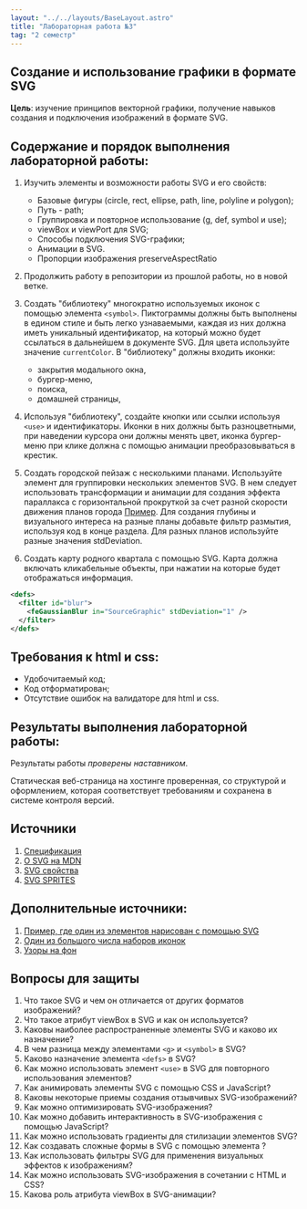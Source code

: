 ```yaml
---
layout: "../../layouts/BaseLayout.astro"
title: "Лабораторная работа №3"
tag: "2 семестр"
---
```


## Создание и использование графики в формате SVG

**Цель**: изучение принципов векторной графики, получение навыков создания и подключения изображений в формате SVG.

## Содержание и порядок выполнения лабораторной работы:

1. Изучить элементы и возможности работы SVG и его свойств:

   - Базовые фигуры (circle, rect, ellipse, path, line, polyline и polygon);
   - Путь - path;
   - Группировка и повторное использование (g, def, symbol и use);
   - viewBox и viewPort для SVG;
   - Способы подключения SVG-графики;
   - Анимации в SVG.
   - Пропорции изображения preserveAspectRatio

1. Продолжить работу в репозитории из прошлой работы, но в новой ветке.

1. Создать "библиотеку" многократно используемых иконок с помощью элемента `<symbol>`. Пиктограммы должны быть выполнены в едином стиле и быть легко узнаваемыми, каждая из них должна иметь уникальный идентификатор, на который можно будет ссылаться в дальнейшем в документе SVG. Для цвета используйте значение `currentColor`. В "библиотеку" должны входить иконки:
   - закрытия модального окна,
   - бургер-меню,
   - поиска,
   - домашней страницы,
1. Используя "библиотеку", создайте кнопки или ссылки используя `<use>` и идентификаторы. Иконки в них должны быть разноцветными, при наведении курсора они должны менять цвет, иконка бургер-меню при клике должна с помощью анимации преобразовываться в крестик.

1. Создать городской пейзаж с несколькими планами. Используйте элемент <g> для группировки нескольких элементов SVG. В нем следует использовать трансформации и анимации для создания эффекта параллакса с горизонтальной прокруткой за счет разной скорости движения планов города [Пример](https://en.wikipedia.org/wiki/Parallax_scrolling#/media/File:Parallax_scroll.gif). Для создания глубины и визуального интереса на разные планы добавьте фильтр размытия, используя код в конце раздела. Для разных планов используйте разные значения stdDeviation.

1. Создать карту родного квартала с помощью SVG. Карта должна включать кликабельные объекты, при нажатии на которые будет отображаться информация.

```xml
<defs>
  <filter id="blur">
    <feGaussianBlur in="SourceGraphic" stdDeviation="1" />
  </filter>
</defs>
```

## Требования к html и css:

- Удобочитаемый код;
- Код отформатирован;
- Отсутствие ошибок на валидаторе для html и css.

## Результаты выполнения лабораторной работы:

Результаты работы _проверены наставником_.

Статическая веб-страница на хостинге проверенная, со структурой и оформлением, которая соответствует требованиям и сохранена в системе контроля версий.

## Источники

1. [Спецификация](https://www.w3.org/TR/SVG2/)
1. [О SVG на MDN](https://developer.mozilla.org/ru/docs/Web/SVG/Tutorial/Getting_Started)
1. [SVG свойства](https://css-tricks.com/svg-properties-and-css/)
1. [SVG SPRITES](https://pepelsbey.dev/articles/svg-sprites/)

## Дополнительные источники:

1. [Пример, где один из элементов нарисован с помощью SVG](https://thecode.media/cloudly/)
1. [Один из большого числа наборов иконок](http://sergeychikin.ru/365)
1. [Узоры на фон](https://notchris.net/patterns/)

## Вопросы для защиты

1. Что такое SVG и чем он отличается от других форматов изображений?
1. Что такое атрибут viewBox в SVG и как он используется?
1. Каковы наиболее распространенные элементы SVG и каково их назначение?
1. В чем разница между элементами `<g>` и `<symbol>` в SVG?
1. Каково назначение элемента `<defs>` в SVG?
1. Как можно использовать элемент `<use>` в SVG для повторного использования элементов?
1. Как анимировать элементы SVG с помощью CSS и JavaScript?
1. Каковы некоторые приемы создания отзывчивых SVG-изображений?
1. Как можно оптимизировать SVG-изображения?
1. Как можно добавить интерактивность в SVG-изображения с помощью JavaScript?
1. Как можно использовать градиенты для стилизации элементов SVG?
1. Как создавать сложные формы в SVG с помощью элемента <path>?
1. Как использовать фильтры SVG для применения визуальных эффектов к изображениям?
1. Как можно использовать SVG-изображения в сочетании с HTML и CSS?
1. Какова роль атрибута viewBox в SVG-анимации?
